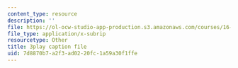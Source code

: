 ```yaml
---
content_type: resource
description: ''
file: https://ol-ocw-studio-app-production.s3.amazonaws.com/courses/16-885j-aircraft-systems-engineering-fall-2005/7d8870b7a2f3ad0220fc1a59a30f1ffe_bOAyzURugaw.srt
file_type: application/x-subrip
resourcetype: Other
title: 3play caption file
uid: 7d8870b7-a2f3-ad02-20fc-1a59a30f1ffe
---
```


